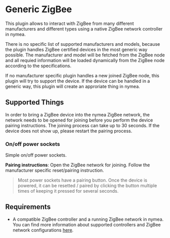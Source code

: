 # Generic ZigBee

This plugin allows to interact with ZigBee from many different manufacturers and different types using a native ZigBee network controller in nymea.

There is no specific list of supported manufacturers and models, because the plugin handles ZigBee certified devices in the most generic way possible. The manufacturer and model will be fetched from the ZigBee node and all requied information will be loaded dynamically from the ZigBee node according to the specifications.

If no manufacturer specific plugin handles a new joined ZigBee node, this plugin will try to support the device. If the device can be handled in a generic way, this plugin will create an approriate thing in nymea.

## Supported Things

In order to bring a ZigBee device into the nymea ZigBee network, the network needs to be opened for joining before you perform the device pairing instructions. The joining process can take up to 30 seconds. If the device does not show up, please restart the pairing process.

### On/off power sockets

Simple on/off power sockets.

**Pairing instructions**: Open the ZigBee network for joining. Follow the manufacturer specific reset/pairing instruction.

> Most power sockets have a pairing button. Once the device is powered, it can be resetted / paired by clicking the button multiple times of keeping it pressed for several seconds.


## Requirements

* A compatible ZigBee controller and a running ZigBee network in nymea. You can find more information about supported controllers and ZigBee network configurations [here](https://nymea.io/documentation/users/usage/configuration#zigbee).

